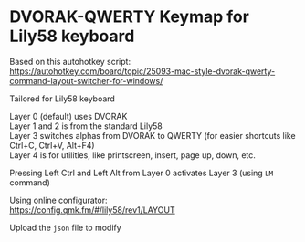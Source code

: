 # DVORAK-QWERTY Keymap for Lily58 keyboard

Based on this autohotkey script: https://autohotkey.com/board/topic/25093-mac-style-dvorak-qwerty-command-layout-switcher-for-windows/

Tailored for Lily58 keyboard

Layer 0 (default) uses DVORAK  
Layer 1 and 2 is from the standard Lily58  
Layer 3 switches alphas from DVORAK to QWERTY (for easier shortcuts like
Ctrl+C, Ctrl+V, Alt+F4)  
Layer 4 is for utilities, like printscreen, insert, page up, down, etc.

Pressing Left Ctrl and Left Alt from Layer 0 activates Layer 3 (using `LM` command)

Using online configurator:  
https://config.qmk.fm/#/lily58/rev1/LAYOUT

Upload the `json` file to modify
